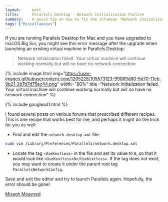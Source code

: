 ```yaml
---
layout:     post
title:      Parallels Desktop - Network Initialization Failure
summary:    A quick tip on how to fix the infamous 'Network initialization failed' error message when running Parallels Desktop on macOS Big Sur.
tags: ["Miscellaneous"]
---
```


If you are running Parallels Desktop for Mac and you have upgraded to macOS Big Sur, you might see this error message after the upgrade when launching an existing virtual machine in Parallels Desktop:

> Network initialization failed. Your virtual machine will continue working normally but will no have no network connection

{% include image.html img="https://user-images.githubusercontent.com/1205228/105573123-99069d80-5d70-11eb-9b21-2b7d7d75ec44.png" 
width="80%" 
title="Network initialization failed. Your virtual machine will continue working normally but will no have no network connection" %}

{% include googlead1.html  %}

I found several posts on various forums that prescribed different recipes. This is one recipe that works best for me, and perhaps it might do the trick for you as well:

- Find and edit the `network.desktop.xml` file:

```bash
sudo vim /Library/Preferences/Parallels/network.desktop.xml
```

- Locate the tag `<UseKextless>` in the file and set its value to `0`, so that it would look like `<UseKextless>0</UseKextless>`. If the tag does not exist, you may want to create it under the parent root tag `ParallelsNetworkConfig`. 

Save and exit the editor and try to launch Parallels again. Hopefully, the error should be gone!


[Misagh Moayyed](https://fawnoos.com)